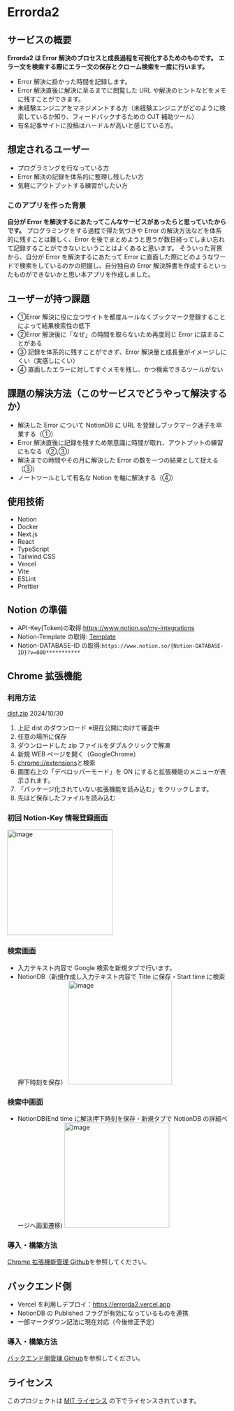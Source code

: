 # Errorda2

## サービスの概要

**Errorda2 は Error 解決のプロセスと成長過程を可視化するためのものです。**
**エラー文を検索する際にエラー文の保存とクローム検索を一度に行います。**

- Error 解決に掛かった時間を記録します。
- Error 解決直後に解決に至るまでに閲覧した URL や解決のヒントなどをメモに残すことができます。
- 未経験エンジニアをマネジメントする方（未経験エンジニアがどのように検索しているか知り、フィードバックするための OJT 補助ツール）
- 有名記事サイトに投稿はハードルが高いと感じている方。

## 想定されるユーザー

- プログラミングを行なっている方
- Error 解決の記録を体系的に整理し残したい方
- 気軽にアウトプットする練習がしたい方

### このアプリを作った背景

**自分が Error を解決するにあたってこんなサービスがあったらと思っていたからです。** プログラミングをする過程で得た気づきや Error の解決方法などを体系的に残すことは難しく、Error を後でまとめようと思うが数日経ってしまい忘れて記録することができないということはよくあると思います。
そういった背景から、自分が Error を解決するにあたって Error に直面した際にどのようなワードで検索をしているのかの把握し、自分独自の Error 解決辞書を作成するといったものができないかと思い本アプリを作成しました。

## ユーザーが持つ課題

- ①Error 解決に役に立つサイトを都度ルールなくブックマーク登録することによって結果検索性の低下
- ②Error 解決後に「なぜ」の時間を取らないため再度同じ Error に詰まることがある
- ③ 記録を体系的に残すことができず、Error 解決量と成長量がイメージしにくい（実感しにくい）
- ④ 直面したエラーに対してすぐメモを残し、かつ検索できるツールがない

## 課題の解決方法（このサービスでどうやって解決するか）

- 解決した Error について NotionDB に URL を登録しブックマーク迷子を卒業する（①）
- Error 解決直後に記録を残すため無意識に時間が取れ、アウトプットの練習にもなる（②,③）
- 解決までの時間やその月に解決した Error の数を一つの結果として捉える（③）
- ノートツールとして有名な Notion を軸に解決する（④）

## 使用技術

- Notion
- Docker
- Next.js
- React
- TypeScript
- Tailwind CSS
- Vercel
- Vite
- ESLint
- Prettier

## Notion の準備

- API-Key(Token)の取得:https://www.notion.so/my-integrations
- Notion-Template の取得: [Template](https://honored-motion-55e.notion.site/129eaa80727680f19b06d02621f24066?v=129eaa807276819899ee000c30bb0f5b&pvs=4)
- Notion-DATABASE-ID の取得:`https://www.notion.so/{Notion-DATABASE-ID}?v=000***********`

## Chrome 拡張機能

### 利用方法

[dist.zip](https://github.com/user-attachments/files/17574588/dist.zip) 2024/10/30

1. 上記 dist のダウンロード ※現在公開に向けて審査中
2. 任意の場所に保存
3. ダウンロードした zip ファイルをダブルクリックで解凍
4. 新規 WEB ページを開く（GoogleChrome）
5. [chrome://extensions](chrome://extensions)と検索
6. 画面右上の「デベロッパーモード」を ON にすると拡張機能のメニューが表示されます。
7. 「パッケージ化されていない拡張機能を読み込む」をクリックします。
8. 先ほど保存したファイルを読み込む

### 初回 Notion-Key 情報登録画面

<img width="241" alt="image" src="https://github.com/user-attachments/assets/c2627d18-d30c-474f-ad49-eee7a4d60fee">

### 検索画面

- 入力テキスト内容で Google 検索を新規タブで行います。
- NotionDB（新規作成し入力テキスト内容で Title に保存・Start time に検索押下時刻を保存）
  <img width="237" alt="image" src="https://github.com/user-attachments/assets/d8f51e30-5b06-4e5b-bf2c-cf5a32007f81">

### 検索中画面

- NotionDB(End time に解決押下時刻を保存・新規タブで NotionDB の詳細ページへ画面遷移)
  <img width="240" alt="image" src="https://github.com/user-attachments/assets/4930cc5e-ae13-49d2-a4d9-13e0b8e61ba5">

### 導入・構築方法

[Chrome 拡張機能管理 Github](https://github.com/nachi739/errorda2_chrome_extensions/tree/main)を参照してください。

## バックエンド側

- Vercel を利用しデプロイ：https://errorda2.vercel.app
- NotionDB の Published フラグが有効になっているものを連携
- 一部マークダウン記法に現在対応（今後修正予定）

### 導入・構築方法

[バックエンド側管理 Github](https://github.com/nachi739/errorda2_next.js)を参照してください。

## ライセンス

このプロジェクトは [MIT ライセンス](./LICENSE) の下でライセンスされています。
